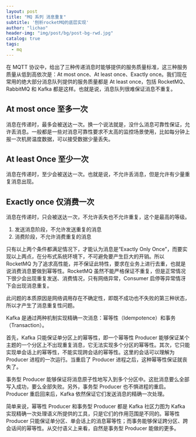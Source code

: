 ```yaml
---
layout: post
title: "MQ 系列 消息重复"
subtitle: '刨析rocketMQ的底层实现'
author: "lichao"
header-img: "img/post/bg/post-bg-rwd.jpg"
catalog: true
tags:
  - mq
---
```



在 MQTT 协议中，给出了三种传递消息时能够提供的服务质量标准，这三种服务质量从低到高依次是：At most once、At least once、Exactly once。我们现在常用的绝大部分消息队列提供的服务质量都是 At least once，包括 RocketMQ、RabbitMQ 和 Kafka 都是这样。也就是说，消息队列很难保证消息不重复。

## At most once 至多一次

消息在传递时，最多会被送达一次。换一个说法就是，没什么消息可靠性保证，允许丢消息。一般都是一些对消息可靠性要求不太高的监控场景使用，比如每分钟上报一次机房温度数据，可以接受数据少量丢失。

## At least Once 至少一次

消息在传递时，至少会被送达一次。也就是说，不允许丢消息，但是允许有少量重复消息出现。

## Exactly once 仅消费一次

消息在传递时，只会被送达一次，不允许丢失也不允许重复，这个是最高的等级。

1. 发送消息阶段，不允许发送重复的消息
2. 消费阶段，不允许消费重复的消息

只有以上两个条件都满足情况下，才能认为消息是“Exactly Only Once”，而要实现以上两点，在分布式系统环境下，不可避免要产生巨大的开销。所以 RocketMQ 为了追求高性能，并不保证此特性，要求在业务上进行去重，也就是说消费消息要做到幂等性。RocketMQ 虽然不能严格保证不重复，但是正常情况下很少会出现重复发送、消费情况，只有网络异常，Consumer 启停等异常情冴下会出现消息重复。

此问题的本质原因是网络调用存在不确定性，即既不成功也不失败的第三种状态，所以才产生了消息重复性问题。

Kafka 是通过两种机制实现精确一次消息：幂等性（Idempotence）和事务（Transaction）。

首先，Kafka 只能保证单分区上的幂等性，即一个幂等性 Producer 能够保证某个主题的一个分区上不出现重复消息，它无法实现多个分区的幂等性。其次，它只能实现单会话上的幂等性，不能实现跨会话的幂等性。这里的会话可以理解为 Producer 进程的一次运行。当重启了 Producer 进程之后，这种幂等性保证就丧失了。

事务型 Producer 能够保证将消息原子性地写入到多个分区中。这批消息要么全部写入成功，要么全部失败。另外，事务型 Producer 也不惧进程的重启。Producer 重启回来后，Kafka 依然保证它们发送消息的精确一次处理。

简单来说，幂等性 Producer 和事务型 Producer 都是 Kafka 社区力图为 Kafka 实现精确一次处理语义所提供的工具，只是它们的作用范围是不同的。幂等性 Producer 只能保证单分区、单会话上的消息幂等性；而事务能够保证跨分区、跨会话间的幂等性。从交付语义上来看，自然是事务型 Producer 能做的更多。
